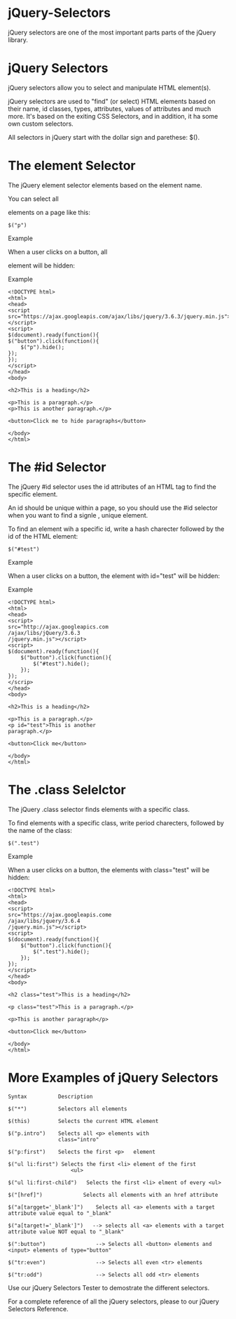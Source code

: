 # jQuery-Selectors
jQuery selectors are one of the most important parts parts of the jQuery library.

# jQuery Selectors
jQuery selectors allow you to select and manipulate HTML element(s).

jQuery selectors are used to "find" (or select) HTML elements based on their name, id classes, types, attributes, values of attributes and much more. It's based on the exiting CSS Selectors, and in addition, it ha some own  custom selectors.

All selectors in jQuery start with the dollar sign and parethese: $().

# The element Selector
The jQuery element selector elements based on the element name.

You can select all <p> elements on a page like this:

    $("p")

Example

When a user clicks on a button, all <p> element will be hidden:

Example

    <!DOCTYPE html>
    <html>
    <head>
    <script src="https://ajax.googleapis.com/ajax/libs/jquery/3.6.3/jquery.min.js"></script>
    <script>
    $(document).ready(function(){
    $("button").click(function(){
        $("p").hide();
    });
    });
    </script>
    </head>
    <body>

    <h2>This is a heading</h2>

    <p>This is a paragraph.</p>
    <p>This is another paragraph.</p>

    <button>Click me to hide paragraphs</button>

    </body>
    </html>

# The #id Selector
The jQuery #id selector uses the id attributes of an HTML tag to find the specific element.

An id should be unique within a page, so you should use the #id selector when you want to find a signle , unique element.

To find an element wih a specific id, write a hash charecter followed by the id of the HTML element:

    $("#test")

Example

When a user clicks on a button, the element with id="test" will be hidden:

Example

    <!DOCTYPE html>
    <html>
    <head>
    <script>
    src="http://ajax.googleapics.com
    /ajax/libs/jQuery/3.6.3
    /jquery.min.js"></script>
    <script>
    $(document).ready(function(){
        $("button").click(function(){
            $("#test").hide();
        });
    });
    </scrip>
    </head>
    <body>

    <h2>This is a heading</h2>

    <p>This is a paragraph.</p>
    <p id="test">This is another 
    paragraph.</p>

    <button>Click me</button>

    </body>
    </html>

# The .class Selelctor
The jQuery .class selector finds elements with a specific class.

To find elements with a specific class, write period charecters, followed by the name of the class:

    $(".test")

Example

When a user clicks on a button, the elements with class="test" will be hidden:

    <!DOCTYPE html>
    <html>
    <head>
    <script>
    src="https://ajax.googleapis.come
    /ajax/libs/jquery/3.6.4
    /jquery.min.js"></script>
    <script>
    $(document).ready(function(){
        $("button").click(function(){
            $(".test").hide();
        });
    });
    </script>
    </head>
    <body>

    <h2 class="test">This is a heading</h2>

    <p class="test">This is a paragraph.</p>

    <p>This is another paragraph</p>

    <button>Click me</button>

    </body>
    </html>

# More Examples of jQuery Selectors

    Syntax          Description

    $("*")          Selectors all elements

    $(this)         Selects the current HTML element

    $("p.intro")    Selects all <p> elements with 
                    class="intro"

    $("p:first")    Selects the first <p>   element

    $("ul li:first") Selects the first <li> element of the first
                        <ul>

    $("ul li:first-child")   Selects the first <li> elment of every <ul>

    $("[href]")             Selects all elements with an href attribute

    $("a[targget='_blank']")    Selects all <a> elements with a target attribute value equal to "_blank"

    $("a[target!='_blank']")   --> selects all <a> elements with a target attribute value NOT equal to "_blank"

    $(":button")                --> Selects all <button> elements and <input> elements of type="button"

    $("tr:even")                --> Selects all even <tr> elements

    $("tr:odd")                 --> Selects all odd <tr> elements

Use our jQuery Selectors Tester to demostrate the different selectors.

For a complete reference of all the jQuery selectors, please to our jQuery Selectors Reference.




